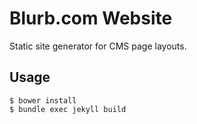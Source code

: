 # Blurb.com Website

Static site generator for CMS page layouts.

## Usage
    $ bower install
    $ bundle exec jekyll build
